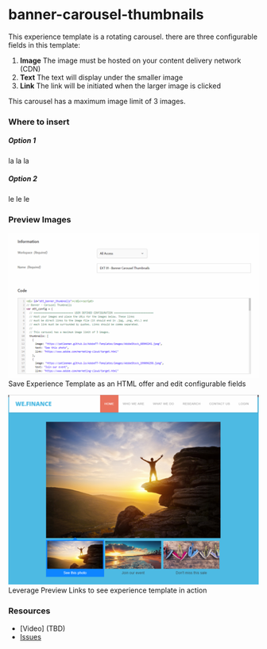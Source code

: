 # banner-carousel-thumbnails

This experience template is a rotating carousel. there are three configurable fields in this template:
1. **Image** The image must be hosted on your content delivery network (CDN)
1. **Text** The text will display under the smaller image
1. **Link**  The link will be initiated when the larger image is clicked

This carousel has a maximum image limit of 3 images.


### Where to insert

##### Option 1
la la la

##### Option 2
le le le


### Preview Images
![Screenshot 1](https://raw.githubusercontent.com/Adobe-Marketing-Cloud/target-experience-templates/master/banner-carousel-thumbnails/ext01a.png)
Save Experience Template as an HTML offer and edit configurable fields


![Screenshot 2](https://raw.githubusercontent.com/Adobe-Marketing-Cloud/target-experience-templates/master/banner-carousel-thumbnails/ext01b.png)
Leverage Preview Links to see experience template in action

### Resources
* [Video] (TBD)
* [Issues](https://github.com/Adobe-Marketing-Cloud/target-experience-templates/issues)

